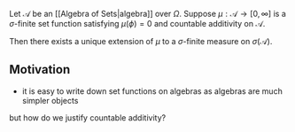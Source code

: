 Let $\mathcal{A}$ be an [[Algebra of Sets|algebra]] over $\Omega$. Suppose $\mu : \mathcal{A}\rightarrow [0, \infty]$ is a $\sigma$-finite set function satisfying $\mu(\phi) = 0$ and countable additivity on $\mathcal{A}$.

Then there exists a unique extension of $\mu$ to a $\sigma$-finite measure on $\sigma(\mathcal{A})$.

## Motivation

- it is easy to write down set functions on algebras as algebras are much simpler objects

but how do we justify countable additivity?

